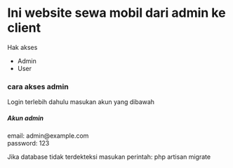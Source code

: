 <h1>Ini website sewa mobil dari admin ke client</h1>
<span>Hak akses</span><br>
<ul>
    <li>Admin</li>
    <li>User</li>
</ul>
<h3>cara akses admin</h3>
<p>Login terlebih dahulu masukan akun yang dibawah
</p>
<h5>Akun admin</h5>
<p>email: admin@example.com<br>
   password: 123</p>
<p>Jika database tidak terdekteksi masukan perintah: php artisan migrate</p>
